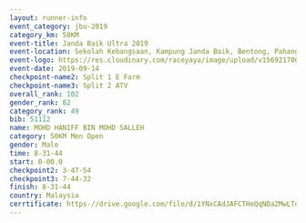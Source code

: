 ```yaml
---
layout: runner-info 
event_category: jbu-2019 
category_km: 50KM 
event-title: Janda Baik Ultra 2019
event-location: Sekolah Kebangsaan, Kampung Janda Baik, Bentong, Pahang, Malaysia 
event-logo: https://res.cloudinary.com/raceyaya/image/upload/v1569217009/logo/janda-baik_vch1pc.jpg 
event-date: 2019-09-14 
checkpoint-name2: Split 1 E Farm 
checkpoint-name3: Split 2 ATV 
overall_rank: 102
gender_rank: 82
category_rank: 49
bib: 51112
name: MOHD HANIFF BIN MOHD SALLEH
category: 50KM Men Open
gender: Male
time: 8-31-44
start: 0-00.0
checkpoint2: 3-47-54
checkpoint3: 7-44-32
finish: 8-31-44
country: Malaysia
cerrtificate: https-//drive.google.com/file/d/1YNxCAdJAFCTHeQqNDa2MwLTq8CSdjF3x/view?usp=sharing
---
```

